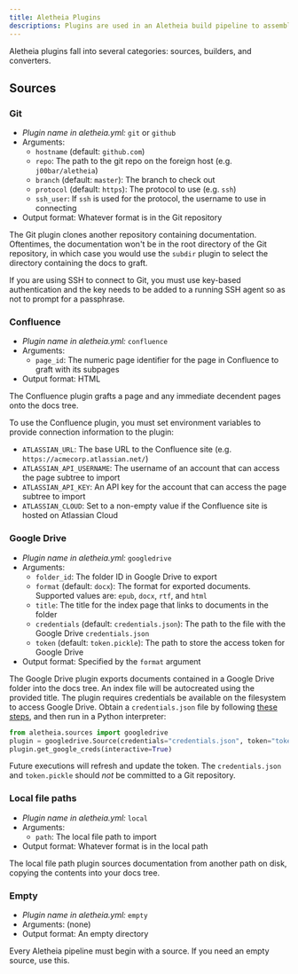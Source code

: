```yaml
---
title: Aletheia Plugins
descriptions: Plugins are used in an Aletheia build pipeline to assemble docs from a foreign source
---
```


Aletheia plugins fall into several categories: sources, builders, and converters.

## Sources

### Git

* *Plugin name in aletheia.yml:* `git` or `github`
* Arguments:
  * `hostname` (default: `github.com`)
  * `repo`: The path to the git repo on the foreign host (e.g. `j00bar/aletheia`)
  * `branch` (default: `master`): The branch to check out
  * `protocol` (default: `https`): The protocol to use (e.g. `ssh`)
  * `ssh_user`: If `ssh` is used for the protocol, the username to use in connecting
* Output format: Whatever format is in the Git repository

The Git plugin clones another repository containing documentation. Oftentimes, the documentation won't be in the root
directory of the Git repository, in which case you would use the `subdir` plugin to select the directory containing the
docs to graft.

If you are using SSH to connect to Git, you must use key-based authentication and the key needs to be added to a
running SSH agent so as not to prompt for a passphrase.

### Confluence

* *Plugin name in aletheia.yml:* `confluence`
* Arguments:
  * `page_id`: The numeric page identifier for the page in Confluence to graft with its subpages
* Output format: HTML

The Confluence plugin grafts a page and any immediate decendent pages onto the docs tree.

To use the Confluence plugin, you must set environment variables to provide connection information to the plugin:

* `ATLASSIAN_URL`: The base URL to the Confluence site (e.g. `https://acmecorp.atlassian.net/`)
* `ATLASSIAN_API_USERNAME`: The username of an account that can access the page subtree to import
* `ATLASSIAN_API_KEY`: An API key for the account that can access the page subtree to import
* `ATLASSIAN_CLOUD`: Set to a non-empty value if the Confluence site is hosted on Atlassian Cloud

### Google Drive

* *Plugin name in aletheia.yml:* `googledrive`
* Arguments:
  * `folder_id`: The folder ID in Google Drive to export
  * `format` (default: `docx`): The format for exported documents. Supported values are: `epub`, `docx`, `rtf`, and
    `html`
  * `title`: The title for the index page that links to documents in the folder
  * `credentials` (default: `credentials.json`): The path to the file with the Google Drive `credentials.json`
  * `token` (default: `token.pickle`): The path to store the access token for Google Drive
* Output format: Specified by the `format` argument

The Google Drive plugin exports documents contained in a Google Drive folder into the docs tree. An index file will be
autocreated using the provided title. The plugin requires credentials be available on the filesystem to access Google
Drive. Obtain a `credentials.json` file by following [these
steps](https://developers.google.com/workspace/guides/create-credentials), and then run in a Python interpreter:

```python
from aletheia.sources import googledrive
plugin = googledrive.Source(credentials="credentials.json", token="token.pickle")
plugin.get_google_creds(interactive=True)
```

Future executions will refresh and update the token. The `credentials.json` and `token.pickle` should _not_ be
committed to a Git repository.

### Local file paths

* *Plugin name in aletheia.yml:* `local`
* Arguments:
  * `path`: The local file path to import
* Output format: Whatever format is in the local path

The local file path plugin sources documentation from another path on disk, copying the contents into your docs tree.

### Empty

* *Plugin name in aletheia.yml:* `empty`
* Arguments: (none)
* Output format: An empty directory

Every Aletheia pipeline must begin with a source. If you need an empty source, use this.
